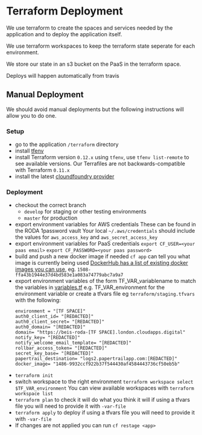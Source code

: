# Terraform Deployment

We use terraform to create the spaces and services needed by the application and to deploy the application itself.

We use terraform workspaces to keep the terraform state seperate for each environment.

We store our state in an s3 bucket on the PaaS in the terraform space.

Deploys will happen automatically from travis

## Manual Deployment

We should avoid manual deployments but the following instructions will allow you to do one.

### Setup
- go to the application `/terraform` directory
- install [tfenv](https://github.com/tfutils/tfenv)
- install Terraform version `0.12.x` using `tfenv`, use `tfenv list-remote` to see available versions. Our Terrafiles are not backwards-compatible with Terraform `0.11.x`
- install the latest [cloundfoundry provider](https://github.com/cloudfoundry-community/terraform-provider-cf/wiki#installations)

### Deployment
- checkout the correct branch
  - `develop` for staging or other testing environments
  - `master` for production
- export environment variables for AWS credentials
  These can be found in the RODA 1password vault
  Your local `~/.aws/credentials` should include the values for `aws_access_key` and `aws_secret_access_key`
- export environment variables for PaaS credentials
  `export CF_USER=<your paas email>`
  `export CF_PASSWORD=<your paas password>`
- build and push a new docker image if needed
  `cf app` can tell you what image is currently being used
  [DockerHub has a list of existing docker images you can use](https://hub.docker.com/repository/docker/thedxw/beis-report-official-development-assistance/tags?page=1), eg. `1508-ffa43b1944e37d4bd583e1a083a74779abc7a9a7`
- export environment variables of the form TF_VAR_variablename to match the variables in [variables.tf](variables.tf)
  e.g. TF_VAR_environment for the environment variable
  or create a tfvars file eg `terraform/staging.tfvars` with the following:
  ```
  environment = "[TF SPACE]"
  auth0_client_id= "[REDACTED]"
  auth0_client_secret= "[REDACTED]"
  auth0_domain= "[REDACTED]"
  domain= "https://beis-roda-[TF SPACE].london.cloudapps.digital"
  notify_key= "[REDACTED]"
  notify_welcome_email_template= "[REDACTED]"
  rollbar_access_token= "[REDACTED]"
  secret_key_base= "[REDACTED]"
  papertrail_destination= "logs2.papertrailapp.com:[REDACTED]"
  docker_image= "1486-9932ccf922b37f544430af4584443736cf50eb5b"
  ```
- `terraform init`
- switch workspace to the right environment
  `terraform workspace select $TF_VAR_environment`
  You can view available workspaces with `terraform workspace list`
- `terraform plan` to check it will do what you think it will
   if using a tfvars file you will need to provide it with `-var-file`
- `terraform apply` to deploy
   if using a tfvars file you will need to provide it with `-var-file`
- If changes are not applied you can run `cf restage <app>`
